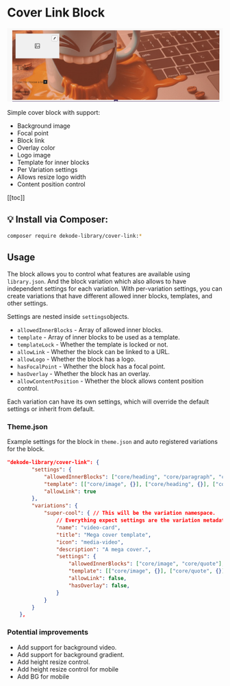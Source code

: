 # Cover Link Block

![Screenshot](./screenshot.png)

Simple cover block with support:
- Background image
- Focal point
- Block link
- Overlay color
- Logo image
- Template for inner blocks
- Per Variation settings
- Allows resize logo width
- Content position control

[[toc]]

## 💡 Install via Composer:
```bash
composer require dekode-library/cover-link:*
```

## Usage

The block allows you to control what features are available using `library.json`.
And the block variation which also allows to have independent settings for each variation.
With per-variation settings, you can create variations that have different allowed inner blocks, templates, and other settings.

Settings are nested inside `settings`objects.

- `allowedInnerBlocks` - Array of allowed inner blocks.
- `template` - Array of inner blocks to be used as a template.
- `templateLock` - Whether the template is locked or not.
- `allowLink` - Whether the block can be linked to a URL.
- `allowLogo` - Whether the block has a logo.
- `hasFocalPoint` - Whether the block has a focal point.
- `hasOverlay` - Whether the block has an overlay.
- `allowContentPosition` - Whether the block allows content position control.

Each variation can have its own settings, which will override the default settings or inherit from default.

### Theme.json

Example settings for the block in `theme.json` and auto registered variations for the block.
```json
"dekode-library/cover-link": {
		"settings": {
			"allowedInnerBlocks": ["core/heading", "core/paragraph", "core/image"],
			"template": [["core/image", {}], ["core/heading", {}], ["core/paragraph", {}]],
			"allowLink": true
		},
		"variations": {
			"super-cool": { // This will be the variation namespace.
				// Everything expect settings are the variation metadata.
				"name": "video-card",
				"title": "Mega cover template",
				"icon": "media-video",
				"description": "A mega cover.",
				"settings": {
					"allowedInnerBlocks": ["core/image", "core/quote"],
					"template": [["core/image", {}], ["core/quote", {}]],
					"allowLink": false,
					"hasOverlay": false,
				}
			}
		}
	},
```

### Potential improvements
- Add support for background video.
- Add support for background gradient.
- Add height resize control.
- Add height resize control for mobile
- Add BG for mobile